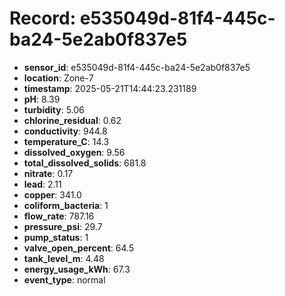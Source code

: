 # Record: e535049d-81f4-445c-ba24-5e2ab0f837e5

- **sensor_id**: e535049d-81f4-445c-ba24-5e2ab0f837e5
- **location**: Zone-7
- **timestamp**: 2025-05-21T14:44:23.231189
- **pH**: 8.39
- **turbidity**: 5.06
- **chlorine_residual**: 0.62
- **conductivity**: 944.8
- **temperature_C**: 14.3
- **dissolved_oxygen**: 9.56
- **total_dissolved_solids**: 681.8
- **nitrate**: 0.17
- **lead**: 2.11
- **copper**: 341.0
- **coliform_bacteria**: 1
- **flow_rate**: 787.16
- **pressure_psi**: 29.7
- **pump_status**: 1
- **valve_open_percent**: 64.5
- **tank_level_m**: 4.48
- **energy_usage_kWh**: 67.3
- **event_type**: normal
